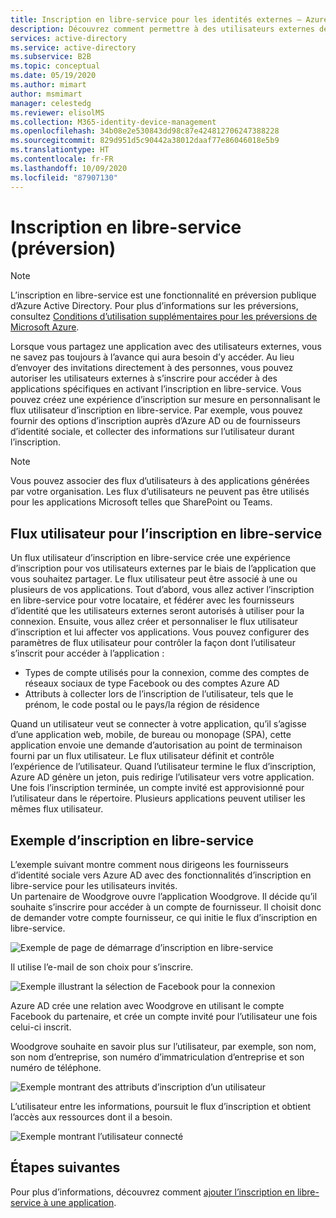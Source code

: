 ```yaml
---
title: Inscription en libre-service pour les identités externes – Azure AD
description: Découvrez comment permettre à des utilisateurs externes de s’inscrire eux-même pour accéder à vos applications en activant l’inscription en libre-service. Créez une expérience d’inscription sur mesure en personnalisant le flux utilisateur d’inscription en libre-service.
services: active-directory
ms.service: active-directory
ms.subservice: B2B
ms.topic: conceptual
ms.date: 05/19/2020
ms.author: mimart
author: msmimart
manager: celestedg
ms.reviewer: elisolMS
ms.collection: M365-identity-device-management
ms.openlocfilehash: 34b08e2e530843dd98c87e424812706247388228
ms.sourcegitcommit: 829d951d5c90442a38012daaf77e86046018e5b9
ms.translationtype: HT
ms.contentlocale: fr-FR
ms.lasthandoff: 10/09/2020
ms.locfileid: "87907130"
---
```

# <a name="self-service-sign-up-preview"></a>Inscription en libre-service (préversion)

> [!NOTE]
> L’inscription en libre-service est une fonctionnalité en préversion publique d’Azure Active Directory. Pour plus d’informations sur les préversions, consultez [Conditions d’utilisation supplémentaires pour les préversions de Microsoft Azure](https://azure.microsoft.com/support/legal/preview-supplemental-terms/).

Lorsque vous partagez une application avec des utilisateurs externes, vous ne savez pas toujours à l’avance qui aura besoin d’y accéder. Au lieu d’envoyer des invitations directement à des personnes, vous pouvez autoriser les utilisateurs externes à s’inscrire pour accéder à des applications spécifiques en activant l’inscription en libre-service. Vous pouvez créez une expérience d’inscription sur mesure en personnalisant le flux utilisateur d’inscription en libre-service. Par exemple, vous pouvez fournir des options d’inscription auprès d’Azure AD ou de fournisseurs d’identité sociale, et collecter des informations sur l’utilisateur durant l’inscription.

> [!NOTE]
> Vous pouvez associer des flux d’utilisateurs à des applications générées par votre organisation. Les flux d’utilisateurs ne peuvent pas être utilisés pour les applications Microsoft telles que SharePoint ou Teams.

## <a name="user-flow-for-self-service-sign-up"></a>Flux utilisateur pour l’inscription en libre-service

Un flux utilisateur d’inscription en libre-service crée une expérience d’inscription pour vos utilisateurs externes par le biais de l’application que vous souhaitez partager. Le flux utilisateur peut être associé à une ou plusieurs de vos applications. Tout d’abord, vous allez activer l’inscription en libre-service pour votre locataire, et fédérer avec les fournisseurs d’identité que les utilisateurs externes seront autorisés à utiliser pour la connexion. Ensuite, vous allez créer et personnaliser le flux utilisateur d’inscription et lui affecter vos applications.
Vous pouvez configurer des paramètres de flux utilisateur pour contrôler la façon dont l’utilisateur s’inscrit pour accéder à l’application :

- Types de compte utilisés pour la connexion, comme des comptes de réseaux sociaux de type Facebook ou des comptes Azure AD
- Attributs à collecter lors de l’inscription de l’utilisateur, tels que le prénom, le code postal ou le pays/la région de résidence

Quand un utilisateur veut se connecter à votre application, qu’il s’agisse d’une application web, mobile, de bureau ou monopage (SPA), cette application envoie une demande d’autorisation au point de terminaison fourni par un flux utilisateur. Le flux utilisateur définit et contrôle l’expérience de l’utilisateur. Quand l’utilisateur termine le flux d’inscription, Azure AD génère un jeton, puis redirige l’utilisateur vers votre application. Une fois l’inscription terminée, un compte invité est approvisionné pour l’utilisateur dans le répertoire. Plusieurs applications peuvent utiliser les mêmes flux utilisateur.

## <a name="example-of-self-service-sign-up"></a>Exemple d’inscription en libre-service

L’exemple suivant montre comment nous dirigeons les fournisseurs d’identité sociale vers Azure AD avec des fonctionnalités d’inscription en libre-service pour les utilisateurs invités.  
Un partenaire de Woodgrove ouvre l’application Woodgrove. Il décide qu’il souhaite s’inscrire pour accéder à un compte de fournisseur. Il choisit donc de demander votre compte fournisseur, ce qui initie le flux d’inscription en libre-service.

![Exemple de page de démarrage d’inscription en libre-service](media/self-service-sign-up-overview/example-start-sign-up-flow.png)

Il utilise l’e-mail de son choix pour s’inscrire.

![Exemple illustrant la sélection de Facebook pour la connexion](media/self-service-sign-up-overview/example-sign-in-with-facebook.png)

Azure AD crée une relation avec Woodgrove en utilisant le compte Facebook du partenaire, et crée un compte invité pour l’utilisateur une fois celui-ci inscrit.

Woodgrove souhaite en savoir plus sur l’utilisateur, par exemple, son nom, son nom d’entreprise, son numéro d’immatriculation d’entreprise et son numéro de téléphone.

![Exemple montrant des attributs d’inscription d’un utilisateur](media/self-service-sign-up-overview/example-enter-user-attributes.png)

L’utilisateur entre les informations, poursuit le flux d’inscription et obtient l’accès aux ressources dont il a besoin.

![Exemple montrant l’utilisateur connecté](media/self-service-sign-up-overview/example-signed-in.png)

## <a name="next-steps"></a>Étapes suivantes

 Pour plus d’informations, découvrez comment [ajouter l’inscription en libre-service à une application](self-service-sign-up-user-flow.md).